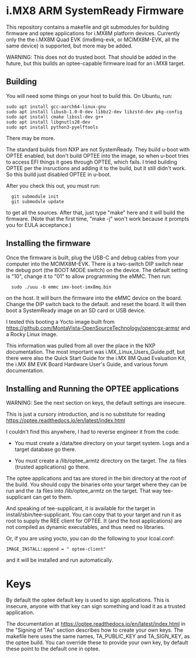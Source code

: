 # i.MX8 ARM SystemReady Firmware

This repository contains a makefile and git submodules for building
firmware and optee applications for i.MX8M platform devices.
Currently only the the i.MX8M Quad EVK (imx8mq-evk, or MCIMX8M-EVK,
all the same device) is supported, but more may be added.

WARNING: This does not do trusted boot.  That should be added in the
future, but this builds an optee-capable firmware load for an i.MX8
target.

## Building

You will need some things on your host to build this.  On Ubuntu, run:

```
sudo apt install gcc-aarch64-linux-gnu
sudo apt install libusb-1.0-0-dev libbz2-dev libzstd-dev pkg-config
sudo apt install cmake libssl-dev g++
sudo apt install libgnutls28-dev
sudo apt install python3-pyelftools
```

There may be more.

The standard builds from NXP are not SystemReady.  They build u-boot
with OPTEE enabled, but don't build OPTEE into the image, so when
u-boot tries to access EFI things it goes through OPTEE, which fails.
I tried building OPTEE per the insructions and adding it to the build,
but it still didn't work.  So this build just disabled OPTEE in
u-boot.

After you check this out, you must run:

```
  git submodule init
  git submodule update
```
to get all the sources.  After that, just type "make" here and it will
build the firmware.  (Note that the first time, "make -j<n>" won't
work because it prompts you for EULA acceptance.)

## Installing the firmware

Once the firmware is built, plug the USB-C and debug cables from your
computer into the MCIMX8M-EVK.  There is a two-switch DIP switch near
the debug port (the BOOT MODE switch) on the device.  The default
setting is "10", change it to "01" to allow programming the eMMC.
Then run:

```
  sudo ./uuu -b emmc imx-boot-imx8mq.bin
```

on the host.  It will burn the firmware into the eMMC device on the
board.  Change the DIP switch back to the default. and reset the
board.  It will then boot a SystemReady image on an SD card or USB
device.

I tested this booting a Yocto image built from
https://github.com/MontaVista-OpenSourceTechnology/opencgx-armsr and a
Rocky Linux image.

This information was pulled from all over the place in the NXP
documentation.  The most important was i.MX_Linux_Users_Guide.pdf, but
there were also the Quick Start Guide for the i.MX 8M Quad Evaluation
Kit, the i.MX 8M EVK Board Hardware User's Guide, and various forum
documentation.

## Installing and Running the OPTEE applications

WARNING: See the next section on keys, the default settings are insecure.

This is just a cursory introduction, and is no substitute for reading
https://optee.readthedocs.io/en/latest/index.html

I couldn't find this anywhere, I had to reverse engineer it from the code:

* You must create a /data/tee directory on your target system.  Logs and
  a target database go there.

* You must create a /lib/optee_armtz directory on the target.  The .ta
  files (trusted applications) go there.

The optee applications and tas are stored in the bin directory at the
root of the build.  You should copy the binaries onto your target
where they can be run and the .ta files into /lib/optee_armtz on the
target.  That way tee-supplicant can get to them.

And speaking of tee-supplicant, it is available for the target in
install/sbin/tee-supplicant.  You can copy that to your target and run
it as root to supply the REE client for OPTEE.  It (and the host
applications) are not compiled as dynamic executables, and thus need
no libraries.

Or, if you are using yocto, you can do the following to your
lcoal.conf:

```
IMAGE_INSTALL:append = " optee-client"
```

and it will be installed and run automatically.

# Keys

By default the optee default key is used to sign applications.  This
is insecure, anyone with that key can sign something and load it as a
trusted application.

The documentation at https://optee.readthedocs.io/en/latest/index.html
in the "Signing of TAs" section describes how to create your own keys.
The makefile here uses the same names, TA_PUBLIC_KEY and TA_SIGN_KEY,
as the optee build.  You can override these to provide your own key,
by default these point to the default one in optee.